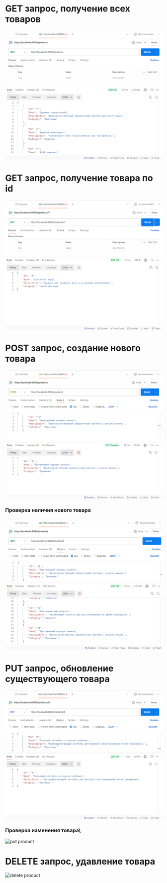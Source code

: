 # GET запрос, получение всех товаров
![get all products](https://github.com/shester1kov/industrial_programming_technologies_practice/blob/main/task_api/get%20all%20products.png)
# GET запрос, получение товара по id
![get product by id](https://github.com/shester1kov/industrial_programming_technologies_practice/blob/main/task_api/get%20product%20by%20id.png)
# POST запрос, создание нового товара
![post product](https://github.com/shester1kov/industrial_programming_technologies_practice/blob/main/task_api/post%20product.png)
### Проверка наличия нового товара
![get post product](https://github.com/shester1kov/industrial_programming_technologies_practice/blob/main/task_api/get%20post%20product.png)
# PUT запрос, обновление существующего товара
![put product](https://github.com/shester1kov/industrial_programming_technologies_practice/blob/main/task_api/put%20product.png)
### Проверка изменения товара\
![put product]()
# DELETE запрос, удавление товара
![delete product]()
